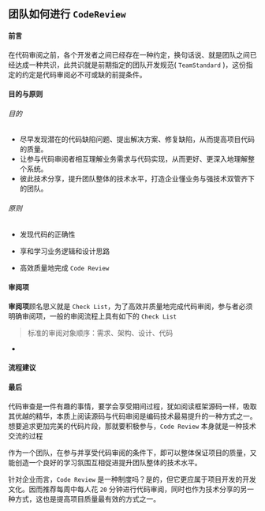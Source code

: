 ## 团队如何进行 `CodeReview`

#### 前言

在代码审阅之前，各个开发者之间已经存在一种约定，换句话说、就是团队之间已经达成一种共识，此共识就是前期指定的团队开发规范( `TeamStandard` )，这份指定的约定是代码审阅必不可或缺的前提条件。



#### 目的与原则

###### 目的

- 尽早发现潜在的代码缺陷问题、提出解决方案、修复缺陷，从而提高项目代码的质量。
- 让参与代码审阅者相互理解业务需求与代码实现，从而更好、更深入地理解整个系统。
- 彼此技术分享，提升团队整体的技术水平，打造企业懂业务与强技术双管齐下的团队。

###### 原则

- 发现代码的正确性

  

- 享和学习业务逻辑和设计思路

  

- 高效质量地完成 `Code Review`



#### 审阅项

**审阅项**顾名思义就是 `Check List`，为了高效并质量地完成代码审阅，参与者必须明确审阅项，一般的审阅流程上具有如下的  `Check List` 

> 标准的审阅对象顺序：需求、架构、设计、代码

- 



#### 流程建议



#### 最后

代码审查是一件有趣的事情，要学会享受期间过程，犹如阅读框架源码一样，吸取其优越的精华，本质上阅读源码与代码审阅是编码技术最易提升的一种方式之一。想要追求更加完美的代码片段，那就要积极参与，`Code Review` 本身就是一种技术交流的过程

作为一个团队，在参与并享受代码审阅的条件下，即可以整体保证项目的质量，又能创造一个良好的学习氛围互相促进提升团队整体的技术水平。

针对企业而言，`Code Review` 是一种制度吗？是的，但它更应属于项目开发的开发文化。因而推荐每周中每人花 `20` 分钟进行代码审阅，同时也作为技术分享的另一种方式，这也是提高项目质量最有效的方式之一。